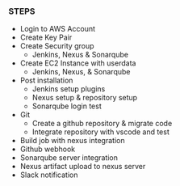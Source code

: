 ### STEPS
- Login to AWS Account
- Create Key Pair
- Create Security group
    - Jenkins, Nexus & Sonarqube
- Create EC2 Instance with userdata
    - Jenkins, Nexus, & Sonarqube
- Post installation
    - Jenkins setup plugins
    - Nexus setup & repository setup
    - Sonarqube login test
- Git
    - Create a github repository & migrate code
    - Integrate repository with vscode and test
- Build job with nexus integration
- Github webhook
- Sonarqube server integration
- Nexus artifact upload to nexus server
- Slack notification